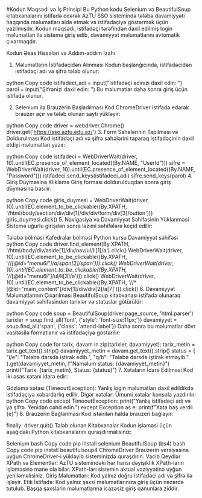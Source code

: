 #Kodun Məqsədi və İş Prinsipi
Bu Python kodu Selenium və BeautifulSoup kitabxanalarını istifadə edərək AzTU SSO sistemində tələbə davamiyyəti haqqında məlumatları əldə etmək və istifadəçiyə göstərmək üçün yazılmışdır. Kodun məqsədi, istifadəçi tərəfindən daxil edilmiş login məlumatları ilə sistemə giriş edib, davamiyyət məlumatlarını avtomatik çıxarmaqdır.

Kodun Əsas Hissələri və Addım-addım İzahı
1. Məlumatların İstifadəçidən Alınması
Kodun başlanğıcında, istifadəçidən istifadəçi adı və şifrə tələb olunur:

python
Copy code
istifadeci_adi = input("İstifadəçi adınızı daxil edin: ")
parol = input("Şifrənizi daxil edin: ")
Bu məlumatlar daha sonra giriş üçün istifadə olunur.

2. Selenium ilə Brauzerin Başladılması
Kod ChromeDriver istifadə edərək brauzer açır və tələb olunan saytı yükləyir:

python
Copy code
driver = webdriver.Chrome()
driver.get('https://sso.aztu.edu.az/')
3. Form Sahələrinin Tapılması və Doldurulması
Kod istifadəçi adı və şifrə sahələrini taparaq istifadəçinin daxil etdiyi məlumatları yazır:

python
Copy code
istifadeci = WebDriverWait(driver, 10).until(EC.presence_of_element_located((By.NAME, "UserId")))
sifre = WebDriverWait(driver, 10).until(EC.presence_of_element_located((By.NAME, "Password")))
istifadeci.send_keys(istifadeci_adi)
sifre.send_keys(parol)
4. Giriş Düyməsinə Klikləmə
Giriş forması doldurulduqdan sonra giriş düyməsinə basılır:

python
Copy code
giris_duymesi = WebDriverWait(driver, 10).until(EC.element_to_be_clickable((By.XPATH, '/html/body/section/div/div[1]/div/div/form/div[3]/button')))
giris_duymesi.click()
5. Navigasiya və Davamiyyət Səhifəsinin Yüklənməsi
Sistemə uğurlu girişdən sonra lazımi səhifələrə keçid edilir:

Tələbə bölməsi
Kafedralar bölməsi
Python kursu
Davamiyyət səhifəsi
python
Copy code
driver.find_element(By.XPATH, '/html/body/div/aside[1]/div/nav/ul/li[1]/a').click()
WebDriverWait(driver, 10).until(EC.element_to_be_clickable((By.XPATH, '//*[@id="menu6i"]/a/span[2]/span'))).click()
WebDriverWait(driver, 10).until(EC.element_to_be_clickable((By.XPATH, '//*[@id="menu6i"]/ul/li[3]/a'))).click()
WebDriverWait(driver, 10).until(EC.element_to_be_clickable((By.XPATH, '//*[@id="main_content"]/div[1]/div/div[2]/a[7]'))).click()
6. Davamiyyət Məlumatlarının Çıxarılması
BeautifulSoup kitabxanası istifadə olunaraq davamiyyət səhifəsindən tarixlər və statuslar götürülür:

python
Copy code
soup = BeautifulSoup(driver.page_source, 'html.parser')
tarixler = soup.find_all('font', {'style': 'font-size:11px;'})
davamiyyet = soup.find_all('span', {'class': 'attend-label'})
Daha sonra bu məlumatlar dövr vasitəsilə formatlanır və istifadəçiyə göstərilir:

python
Copy code
for tarix, davam in zip(tarixler, davamiyyet):
    tarix_metin = tarix.get_text().strip()
    davamiyyet_metin = davam.get_text().strip()
    status = {
        "i/e": "Tələbə dərsdə iştirak edib.",
        "q/b": "Tələbə dərsdə iştirak etməyib."
    }.get(davamiyyet_metin, f"Naməlum status: {davamiyyet_metin}")
    print(f"Tarix: {tarix_metin}, Status: {status}")
7. Xətaların İdarə Edilməsi
Kod iki əsas xətanı idarə edir:

Gözləmə xətası (TimeoutException): Yanlış login məlumatları daxil edildikdə istifadəçiyə xəbərdarlıq edilir.
Digər xətalar: Ümumi xətalar konsola yazdırılır:
python
Copy code
except TimeoutException:
    print("Yanlış istifadəçi adı və ya şifrə. Yenidən cəhd edin.")
except Exception as e:
    print(f"Xəta baş verdi: {e}")
8. Brauzerin Bağlanması
Kod istənilən halda brauzeri bağlayır:

finally:
    driver.quit()
Tələb olunan Kitabxanalar
Kodun işləməsi üçün aşağıdakı Python kitabxanalarını quraşdırmalısınız:

Selenium
bash
Copy code
pip install selenium
BeautifulSoup (bs4)
bash
Copy code
pip install beautifulsoup4
ChromeDriver
Brauzerin versiyasına uyğun ChromeDriver-i yükləyib sisteminizdə quraşdırın.
Vacib Qeydlər
XPath və Elementlər: AzTU sistemindəki hər hansı dəyişiklik XPath-ların işləməsinə mane ola bilər. XPath-ları sistemin aktual vəziyyətinə uyğun yeniləməlisiniz.
Giriş Məlumatları: Kod yalnız doğru istifadəçi adı və şifrə ilə işləyir.
Etik İstifadə: Kod yalnız şəxsi məlumatlarınıza giriş üçün nəzərdə tutulub. Başqa şəxslərin məlumatlarına icazəsiz giriş qanunlara ziddir.
